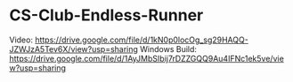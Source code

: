 # CS-Club-Endless-Runner
Video: https://drive.google.com/file/d/1kN0p0locOg_sg29HAQQ-JZWJzA5Tev6X/view?usp=sharing
Windows Build: https://drive.google.com/file/d/1AyJMbSIbij7rDZZGQQ9Au4IFNc1ek5ve/view?usp=sharing
